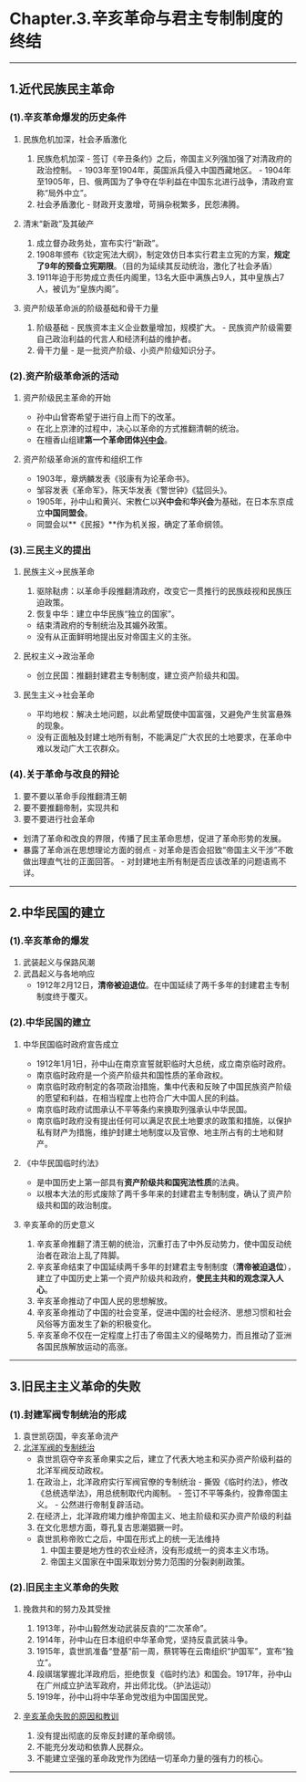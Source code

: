 # **Chapter.3.辛亥革命与君主专制制度的终结**

---

## **1.近代民族民主革命**

### **(1).辛亥革命爆发的历史条件**

1. 民族危机加深，社会矛盾激化
      1. 民族危机加深
        - 签订《辛丑条约》之后，帝国主义列强加强了对清政府的政治控制。
        - 1903年至1904年，英国派兵侵入中国西藏地区。
        - 1904年至1905年，日、俄两国为了争夺在华利益在中国东北进行战争，清政府宣称“局外中立”。
      2. 社会矛盾激化
        - 财政开支激增，苛捐杂税繁多，民怨沸腾。

2. 清末“新政”及其破产
      1. 成立督办政务处，宣布实行“新政”。
      2. 1908年颁布《钦定宪法大纲》，制定效仿日本实行君主立宪的方案，**规定了9年的预备立宪期限**。（目的为延续其反动统治，激化了社会矛盾）
      3. 1911年迫于形势成立责任内阁里，13名大臣中满族占9人，其中皇族占7人，被讥为“皇族内阁”。

3. 资产阶级革命派的阶级基础和骨干力量
      1. 阶级基础
        - 民族资本主义企业数量增加，规模扩大。
        - 民族资产阶级需要自己政治利益的代言人和经济利益的维护者。
      2. 骨干力量
        - 是一批资产阶级、小资产阶级知识分子。

### **(2).资产阶级革命派的活动**

1. 资产阶级民主革命的开始
      - 孙中山曾寄希望于进行自上而下的改革。
      - 在北上京津的过程中，决心以革命的方式推翻清朝的统治。
      - 在檀香山组建**第一个革命团体[兴中会](Chapter.1.md#6)**。

2. 资产阶级革命派的宣传和组织工作
      - 1903年，章炳麟发表《驳康有为论革命书》。
      - 邹容发表《革命军》，陈天华发表《警世钟》《猛回头》。
      - 1905年，孙中山和黄兴、宋教仁以**兴中会**和**华兴会**为基础，在日本东京成立**中国同盟会**。
      - 同盟会以**《民报》**作为机关报，确定了革命纲领。

### **(3).三民主义的提出**

1. 民族主义$\to$民族革命
      1. 驱除鞑虏：以革命手段推翻清政府，改变它一贯推行的民族歧视和民族压迫政策。
      2. 恢复中华：建立中华民族“独立的国家”。
      - 结束清政府的专制统治及其媚外政策。
      - 没有从正面鲜明地提出反对帝国主义的主张。

2. 民权主义$\to$政治革命
      - 创立民国：推翻封建君主专制制度，建立资产阶级共和国。

3. 民生主义$\to$社会革命
      - 平均地权：解决土地问题，以此希望既使中国富强，又避免产生贫富悬殊的现象。
      - 没有正面触及封建土地所有制，不能满足广大农民的土地要求，在革命中难以发动广大工农群众。

### **(4).关于革命与改良的辩论**

1. 要不要以革命手段推翻清王朝
2. 要不要推翻帝制，实现共和
3. 要不要进行社会革命
- 划清了革命和改良的界限，传播了民主革命思想，促进了革命形势的发展。
- 暴露了革命派在思想理论方面的弱点
      - 对革命是否会招致“帝国主义干涉”不敢做出理直气壮的正面回答。
      - 对封建地主所有制是否应该改革的问题语焉不详。

---

## **2.中华民国的建立**

### **(1).辛亥革命的爆发**

1. 武装起义与保路风潮
2. 武昌起义与各地响应
      - 1912年2月12日，**清帝被迫退位**。在中国延续了两千多年的封建君主专制制度终于覆灭。

### **(2).中华民国的建立**

1. 中华民国临时政府宣告成立
      - 1912年1月1日，孙中山在南京宣誓就职临时大总统，成立南京临时政府。
      - 南京临时政府是一个资产阶级共和国性质的革命政权。
      - 南京临时政府制定的各项政治措施，集中代表和反映了中国民族资产阶级的愿望和利益，在相当程度上也符合广大中国人民的利益。
      - 南京临时政府试图承认不平等条约来换取列强承认中华民国。
      - 南京临时政府没有提出任何可以满足农民土地要求的政策和措施，以保护私有财产为措施，维护封建土地制度以及官僚、地主所占有的土地和财产。

2. 《中华民国临时约法》
      - 是中国历史上第一部具有**资产阶级共和国宪法性质**的法典。
      - 以根本大法的形式废除了两千多年来的封建君主专制制度，确认了资产阶级共和国的政治制度。

3. 辛亥革命的历史意义
      1. 辛亥革命推翻了清王朝的统治，沉重打击了中外反动势力，使中国反动统治者在政治上乱了阵脚。
      2. 辛亥革命结束了中国延续两千多年的封建君主专制制度（**清帝被迫退位**），建立了中国历史上第一个资产阶级共和政府，**使民主共和的观念深入人心**。
      3. 辛亥革命推动了中国人民的思想解放。
      4. 辛亥革命推动了中国的社会变革，促进中国的社会经济、思想习惯和社会风俗等方面发生了新的积极变化。
      5. 辛亥革命不仅在一定程度上打击了帝国主义的侵略势力，而且推动了亚洲各国民族解放运动的高涨。

---

## **3.旧民主主义革命的失败**

### **(1).封建军阀专制统治的形成**

1. 袁世凯窃国，辛亥革命流产
<a id="8"></a>
2. [北洋军阀的专制统治](附录.2.Q&A.md#8)
      - 袁世凯窃夺辛亥革命果实之后，建立了代表大地主和买办资产阶级利益的北洋军阀反动政权。
      1. 在政治上，北洋政府实行军阀官僚的专制统治
        - 撕毁《临时约法》，修改《总统选举法》，用总统制取代内阁制。
        - 签订不平等条约，投靠帝国主义。
        - 公然进行帝制复辟活动。
      2. 在经济上，北洋政府竭力维护帝国主义、地主阶级和买办资产阶级的利益
      3. 在文化思想方面，尊孔复古思潮猖獗一时。
      - 袁世凯称帝败亡之后，中国在形式上的统一无法维持
        1. 中国主要是地方性的农业经济，没有形成统一的资本主义市场。
        2. 帝国主义国家在中国采取划分势力范围的分裂剥削政策。

### **(2).旧民主主义革命的失败**

1. 挽救共和的努力及其受挫
      1. 1913年，孙中山毅然发动武装反袁的“二次革命”。
      2. 1914年，孙中山在日本组织中华革命党，坚持反袁武装斗争。
      3. 1915年，袁世凯准备“登基”前一周，蔡锷等在云南组织“护国军”，宣布“独立”。
      4. 段祺瑞掌握北洋政府后，拒绝恢复《临时约法》和国会。1917年，孙中山在广州成立护法军政府，并出师北伐。（护法运动）
      5. 1919年，孙中山将中华革命党改组为中国国民党。

2. [辛亥革命失败的原因和教训](附录.2.Q&A.md#9)
      1. 没有提出彻底的反帝反封建的革命纲领。
      2. 不能充分发动和依靠人民群众。
      3. 不能建立坚强的革命政党作为团结一切革命力量的强有力的核心。

---
